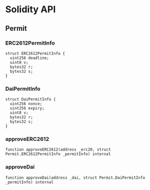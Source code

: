 # Solidity API

## Permit

### ERC2612PermitInfo

```solidity
struct ERC2612PermitInfo {
  uint256 deadline;
  uint8 v;
  bytes32 r;
  bytes32 s;
}
```

### DaiPermitInfo

```solidity
struct DaiPermitInfo {
  uint256 nonce;
  uint256 expiry;
  uint8 v;
  bytes32 r;
  bytes32 s;
}
```

### approveERC2612

```solidity
function approveERC2612(address _erc20, struct Permit.ERC2612PermitInfo _permitInfo) internal
```

### approveDai

```solidity
function approveDai(address _dai, struct Permit.DaiPermitInfo _permitInfo) internal
```

